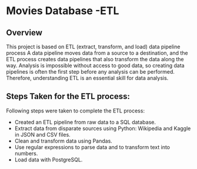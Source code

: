 # Movies Database -ETL

## Overview
This project is based on ETL (extract, transform, and load) data pipeline process
A data pipeline moves data from a source to a destination, and the ETL process creates data pipelines that also transform the data along the way. Analysis is impossible without access to good data, so creating data pipelines is often the first step before any analysis can be performed. Therefore, understanding ETL is an essential skill for data analysis.

## Steps Taken for the ETL process:
Following steps were taken to complete the ETL process:
* Created an ETL pipeline from raw data to a SQL database.
* Extract data from disparate sources using Python: Wikipedia and Kaggle in JSON and CSV files.
* Clean and transform data using Pandas.
* Use regular expressions to parse data and to transform text into numbers.
* Load data with PostgreSQL.

